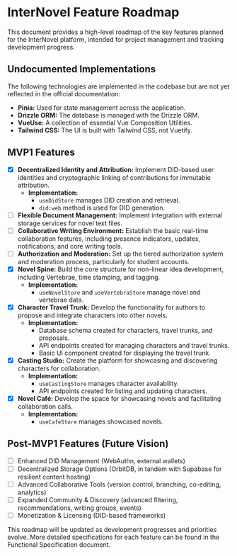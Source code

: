 # InterNovel Feature Roadmap

This document provides a high-level roadmap of the key features planned for the InterNovel platform, intended for project management and tracking development progress.

## Undocumented Implementations
The following technologies are implemented in the codebase but are not yet reflected in the official documentation:
*   **Pinia:** Used for state management across the application.
*   **Drizzle ORM:** The database is managed with the Drizzle ORM.
*   **VueUse:** A collection of essential Vue Composition Utilities.
*   **Tailwind CSS:** The UI is built with Tailwind CSS, not Vuetify.

## MVP1 Features

*   [x] **Decentralized Identity and Attribution:** Implement DID-based user identities and cryptographic linking of contributions for immutable attribution.
    *   **Implementation:**
        *   `useDidStore` manages DID creation and retrieval.
        *   `did:web` method is used for DID generation.
*   [ ] **Flexible Document Management:** Implement integration with external storage services for novel text files.
*   [ ] **Collaborative Writing Environment:** Establish the basic real-time collaboration features, including presence indicators, updates, notifications, and core writing tools.
*   [ ] **Authorization and Moderation:** Set up the tiered authorization system and moderation process, particularly for student accounts.
*   [x] **Novel Spine:** Build the core structure for non-linear idea development, including Vertebrae, time stamping, and tagging.
    *   **Implementation:**
        *   `useNovelStore` and `useVertebraStore` manage novel and vertebrae data.
*   [x] **Character Travel Trunk:** Develop the functionality for authors to propose and integrate characters into other novels.
    *   **Implementation:**
        *   Database schema created for characters, travel trunks, and proposals.
        *   API endpoints created for managing characters and travel trunks.
        *   Basic UI component created for displaying the travel trunk.
*   [x] **Casting Studio:** Create the platform for showcasing and discovering characters for collaboration.
    *   **Implementation:**
        *   `useCastingStore` manages character availability.
        *   API endpoints created for listing and updating characters.
*   [x] **Novel Café:** Develop the space for showcasing novels and facilitating collaboration calls.
    *   **Implementation:**
        *   `useCafeStore` manages showcased novels.

## Post-MVP1 Features (Future Vision)

*   [ ] Enhanced DID Management (WebAuthn, external wallets)
*   [ ] Decentralized Storage Options (OrbitDB, in tandem with Supabase for resilient content hosting)
*   [ ] Advanced Collaborative Tools (version control, branching, co-editing, analytics)
*   [ ] Expanded Community & Discovery (advanced filtering, recommendations, writing groups, events)
*   [ ] Monetization & Licensing (DID-based frameworks)

This roadmap will be updated as development progresses and priorities evolve. More detailed specifications for each feature can be found in the Functional Specification document.